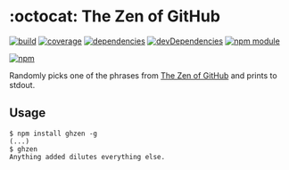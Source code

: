 # :octocat: The Zen of GitHub

[![build](https://travis-ci.org/tallesl/ghzen.png)](https://travis-ci.org/tallesl/ghzen)
[![coverage](https://coveralls.io/repos/tallesl/ghzen/badge.png?branch=master)](https://coveralls.io/r/tallesl/ghzen?branch=master)
[![dependencies](https://david-dm.org/tallesl/ghzen.png)](https://david-dm.org/tallesl/ghzen)
[![devDependencies](https://david-dm.org/tallesl/ghzen/dev-status.png)](https://david-dm.org/tallesl/ghzen#info=devDependencies)
[![npm module](https://badge.fury.io/js/ghzen.png)](http://badge.fury.io/js/ghzen)

[![npm](https://nodei.co/npm/ghzen.png?mini=true)](https://nodei.co/npm/ghzen/)

Randomly picks one of the phrases from [The Zen of GitHub](https://api.github.com/zen) and prints to stdout.

## Usage

```
$ npm install ghzen -g
(...)
$ ghzen
Anything added dilutes everything else.
```
